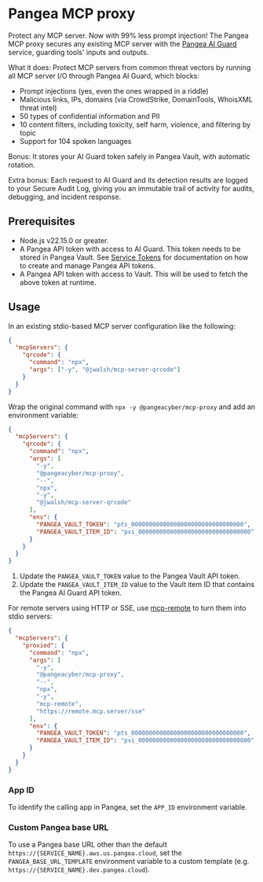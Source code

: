 # Pangea MCP proxy

Protect any MCP server. Now with 99% less prompt injection! The Pangea MCP proxy
secures any existing MCP server with the [Pangea AI Guard][] service, guarding
tools' inputs and outputs.

What it does: Protect MCP servers from common threat vectors by running all MCP
server I/O through Pangea AI Guard, which blocks:

- Prompt injections (yes, even the ones wrapped in a riddle)
- Malicious links, IPs, domains (via CrowdStrike, DomainTools, WhoisXML threat intel)
- 50 types of confidential information and PII
- 10 content filters, including toxicity, self harm, violence, and filtering by topic
- Support for 104 spoken languages

Bonus: It stores your AI Guard token safely in Pangea Vault, with automatic
rotation.

Extra bonus: Each request to AI Guard and its detection results are logged to
your Secure Audit Log, giving you an immutable trail of activity for audits,
debugging, and incident response.

## Prerequisites

- Node.js v22.15.0 or greater.
- A Pangea API token with access to AI Guard. This token needs to be stored in
  Pangea Vault. See [Service Tokens][] for documentation on how to create and
  manage Pangea API tokens.
- A Pangea API token with access to Vault. This will be used to fetch the above
  token at runtime.

## Usage

In an existing stdio-based MCP server configuration like the following:

```json
{
  "mcpServers": {
    "qrcode": {
      "command": "npx",
      "args": ["-y", "@jwalsh/mcp-server-qrcode"]
    }
  }
}
```

Wrap the original command with `npx -y @pangeacyber/mcp-proxy` and add an
environment variable:

```json
{
  "mcpServers": {
    "qrcode": {
      "command": "npx",
      "args": [
        "-y",
        "@pangeacyber/mcp-proxy",
        "--",
        "npx",
        "-y",
        "@jwalsh/mcp-server-qrcode"
      ],
      "env": {
        "PANGEA_VAULT_TOKEN": "pts_00000000000000000000000000000000",
        "PANGEA_VAULT_ITEM_ID": "pvi_00000000000000000000000000000000"
      }
    }
  }
}
```

1. Update the `PANGEA_VAULT_TOKEN` value to the Pangea Vault API token.
1. Update the `PANGEA_VAULT_ITEM_ID` value to the Vault item ID that contains
   the Pangea AI Guard API token.

For remote servers using HTTP or SSE, use [mcp-remote][] to turn them into stdio
servers:

```json
{
  "mcpServers": {
    "proxied": {
      "command": "npx",
      "args": [
        "-y",
        "@pangeacyber/mcp-proxy",
        "--",
        "npx",
        "-y",
        "mcp-remote",
        "https://remote.mcp.server/sse"
      ],
      "env": {
        "PANGEA_VAULT_TOKEN": "pts_00000000000000000000000000000000",
        "PANGEA_VAULT_ITEM_ID": "pvi_00000000000000000000000000000000"
      }
    }
  }
}
```

### App ID

To identify the calling app in Pangea, set the `APP_ID` environment variable.

### Custom Pangea base URL

To use a Pangea base URL other than the default
`https://{SERVICE_NAME}.aws.us.pangea.cloud`, set the `PANGEA_BASE_URL_TEMPLATE`
environment variable to a custom template (e.g. `https://{SERVICE_NAME}.dev.pangea.cloud`).

[Pangea AI Guard]: https://pangea.cloud/docs/ai-guard/
[Service Tokens]: https://pangea.cloud/docs/admin-guide/projects/credentials#service-tokens
[mcp-remote]: https://github.com/geelen/mcp-remote
